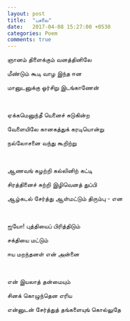 ```yaml
---
layout: post
title:  "பசலை"
date:   2017-04-08 15:27:00 +0530
categories: Poem
comments: true
---
```

ஞானம் திளைக்கும் வனத்தினிலே

மீண்டும் கூடி வாழ இந்த ஈன

மானுடனுக்கு ஓர்சிறு இடங்காணேன்

&nbsp;&nbsp;&nbsp;&nbsp;&nbsp;

ஏக்கமெனுந்தீ யெனைச் சுடுகின்ற

வேளையிலே கானகத்துக் கரடியொன்று

நல்லோசனை வந்து கூறிற்று

&nbsp;&nbsp;&nbsp;&nbsp;&nbsp;

ஆணவங் கழற்றி கல்லினிற் கட்டி

சிரத்தினைச் சுற்றி இழிவெனத் துப்பி

ஆழ்கடல் சேர்த்து ஆள்மட்டும் திரும்பு - என

&nbsp;&nbsp;&nbsp;&nbsp;&nbsp;

ஐயோ! புத்தியைப் பிரித்திடும்

சக்தியை மட்டும்

ஈய மறந்தனள் என் அன்னை

&nbsp;&nbsp;&nbsp;&nbsp;&nbsp;

என் இயலாத் தன்மையும்

சினக் கொழுந்தென எரிய

என்னுடன் சேர்த்துத் தங்களையுங் கொல்லுதே
